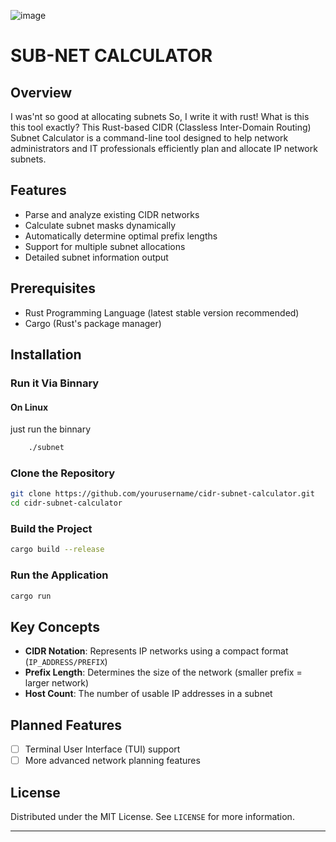 ![image](https://github.com/user-attachments/assets/bc8126ac-f2f9-48e8-871c-1b2933278a95)

# SUB-NET CALCULATOR

## Overview
I was'nt so good at allocating subnets So, I write it with rust!
What is this this tool exactly? 
This Rust-based CIDR (Classless Inter-Domain Routing) Subnet Calculator is a command-line tool designed to help network administrators and IT professionals efficiently plan and allocate IP network subnets.

## Features

- Parse and analyze existing CIDR networks
- Calculate subnet masks dynamically
- Automatically determine optimal prefix lengths
- Support for multiple subnet allocations
- Detailed subnet information output

## Prerequisites

- Rust Programming Language (latest stable version recommended)
- Cargo (Rust's package manager)

## Installation

### Run it Via Binnary 

#### On Linux

just run the binnary
```bash
    ./subnet
```

### Clone the Repository

```bash
git clone https://github.com/yourusername/cidr-subnet-calculator.git
cd cidr-subnet-calculator
```

### Build the Project

```bash
cargo build --release
```

### Run the Application

```bash
cargo run
```

## Key Concepts

- **CIDR Notation**: Represents IP networks using a compact format (`IP_ADDRESS/PREFIX`)
- **Prefix Length**: Determines the size of the network (smaller prefix = larger network)
- **Host Count**: The number of usable IP addresses in a subnet

## Planned Features

- [ ] Terminal User Interface (TUI) support
- [ ] More advanced network planning features

## License

Distributed under the MIT License. See `LICENSE` for more information.

---
